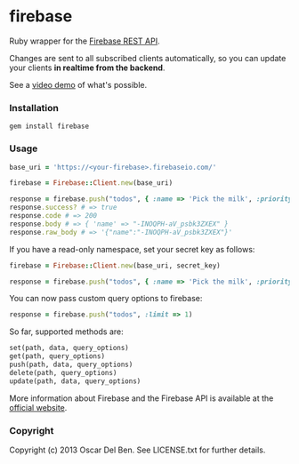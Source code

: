 # firebase

Ruby wrapper for the [Firebase REST API](https://www.firebase.com/docs/rest/api/).

Changes are sent to all subscribed clients automatically, so you can
update your clients **in realtime from the backend**.

See a [video demo](https://vimeo.com/41494336?utm_source=internal&utm_medium=email&utm_content=cliptranscoded&utm_campaign=adminclip) of what's possible.

### Installation

```
gem install firebase
```
### Usage

```ruby
base_uri = 'https://<your-firebase>.firebaseio.com/'

firebase = Firebase::Client.new(base_uri)

response = firebase.push("todos", { :name => 'Pick the milk', :priority => 1, :created => Firebase::ServerValue::TIMESTAMP })
response.success? # => true
response.code # => 200
response.body # => { 'name' => "-INOQPH-aV_psbk3ZXEX" }
response.raw_body # => '{"name":"-INOQPH-aV_psbk3ZXEX"}'
```

If you have a read-only namespace, set your secret key as follows:
```ruby
firebase = Firebase::Client.new(base_uri, secret_key)

response = firebase.push("todos", { :name => 'Pick the milk', :priority => 1 })
```

You can now pass custom query options to firebase:

```ruby
response = firebase.push("todos", :limit => 1)
```

So far, supported methods are:

```ruby
set(path, data, query_options)
get(path, query_options)
push(path, data, query_options)
delete(path, query_options)
update(path, data, query_options)
```

More information about Firebase and the Firebase API is available at the
[official website](http://www.firebase.com/).

### Copyright

Copyright (c) 2013 Oscar Del Ben. See LICENSE.txt for
further details.

